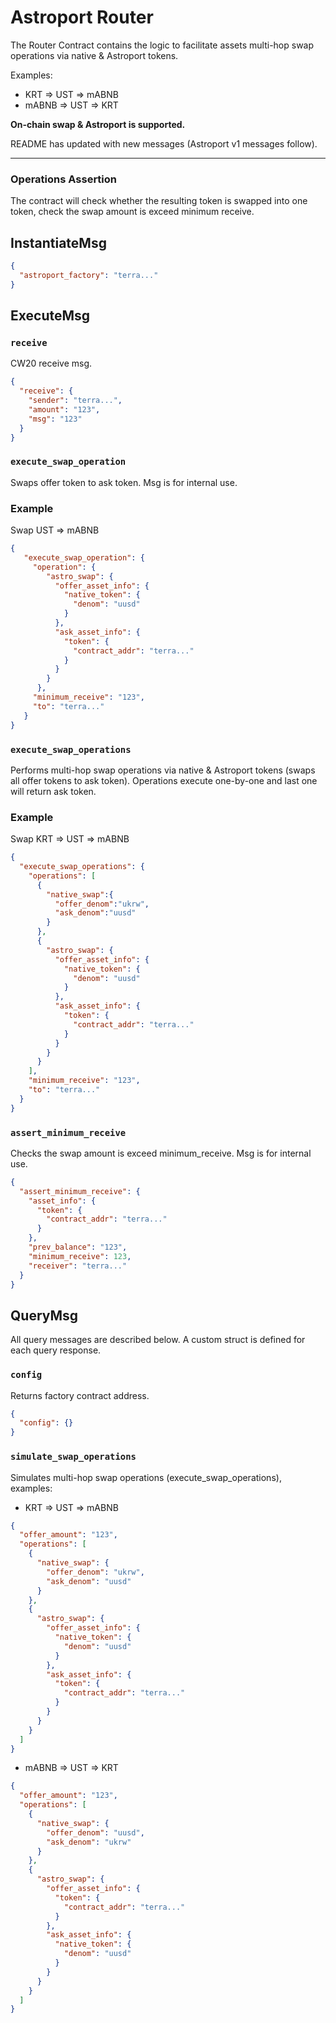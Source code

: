 # Astroport Router

The Router Contract contains the logic to facilitate assets multi-hop swap operations via native & Astroport tokens.

Examples:
- KRT => UST => mABNB
- mABNB => UST => KRT

**On-chain swap & Astroport is supported.**

README has updated with new messages (Astroport v1 messages follow).

---

### Operations Assertion
The contract will check whether the resulting token is swapped into one token, check the swap amount is exceed minimum receive.

## InstantiateMsg

```json
{
  "astroport_factory": "terra..."
}
```

## ExecuteMsg

### `receive`

CW20 receive msg.

```json
{
  "receive": {
    "sender": "terra...",
    "amount": "123",
    "msg": "123"
  }
}
```

### `execute_swap_operation`

Swaps offer token to ask token. Msg is for internal use.

### Example

Swap UST => mABNB

```json
{
   "execute_swap_operation": {
     "operation": {
        "astro_swap": {
          "offer_asset_info": {
            "native_token": {
              "denom": "uusd"
            }
          },
          "ask_asset_info": {
            "token": {
              "contract_addr": "terra..."
            }
          }
        }
      },
     "minimum_receive": "123",
     "to": "terra..."
   }
}
```

### `execute_swap_operations`

Performs multi-hop swap operations via native & Astroport tokens (swaps all offer tokens to ask token). Operations execute one-by-one and last one will return ask token.

### Example

Swap KRT => UST => mABNB

```json
{
  "execute_swap_operations": {
    "operations": [
      {
        "native_swap":{
          "offer_denom":"ukrw",
          "ask_denom":"uusd"
        }
      },
      {
        "astro_swap": {
          "offer_asset_info": {
            "native_token": {
              "denom": "uusd"
            }
          },
          "ask_asset_info": {
            "token": {
              "contract_addr": "terra..."
            }
          }
        }
      }
    ],
    "minimum_receive": "123",
    "to": "terra..."
  }
}
```

### `assert_minimum_receive`

Checks the swap amount is exceed minimum_receive. Msg is for internal use.

```json
{
  "assert_minimum_receive": {
    "asset_info": {
      "token": {
        "contract_addr": "terra..."
      }
    },
    "prev_balance": "123",
    "minimum_receive": 123,
    "receiver": "terra..."
  }
}
```

## QueryMsg

All query messages are described below. A custom struct is defined for each query response.

### `config`

Returns factory contract address.

```json
{
  "config": {}
}
```

### `simulate_swap_operations`

Simulates multi-hop swap operations (execute_swap_operations), examples:

- KRT => UST => mABNB

```json
{
  "offer_amount": "123",
  "operations": [
    {
      "native_swap": {
        "offer_denom": "ukrw",
        "ask_denom": "uusd"
      }
    },
    {
      "astro_swap": {
        "offer_asset_info": {
          "native_token": {
            "denom": "uusd"
          }
        },
        "ask_asset_info": {
          "token": {
            "contract_addr": "terra..."
          }
        }
      }
    }
  ]
}
```

- mABNB => UST => KRT

```json
{
  "offer_amount": "123",
  "operations": [
    {
      "native_swap": {
        "offer_denom": "uusd",
        "ask_denom": "ukrw"
      }
    },
    {
      "astro_swap": {
        "offer_asset_info": {
          "token": {
            "contract_addr": "terra..."
          }
        },
        "ask_asset_info": {
          "native_token": {
            "denom": "uusd"
          }
        }
      }
    }
  ]
}
```
